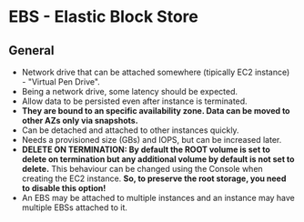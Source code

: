# EBS - Elastic Block Store

## General

- Network drive that can be attached somewhere (tipically EC2 instance) - "Virtual Pen Drive". 
- Being a network drive, some latency should be expected.
- Allow data to be persisted even after instance is terminated.
- **They are bound to an specific availability zone. Data can be moved to other AZs only via snapshots.**
- Can be detached and attached to other instances quickly.
- Needs a provisioned size (GBs) and IOPS, but can be increased later.
- **DELETE ON TERMINATION: By default the ROOT volume is set to delete on termination but any additional volume by default is not set to delete.** This behaviour can be changed using the Console when creating the EC2 instance. **So, to preserve the root storage, you need to disable this option!**
- An EBS may be attached to multiple instances and an instance may have multiple EBSs attached to it.
